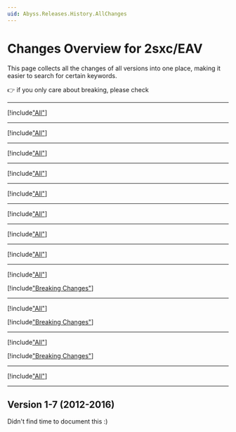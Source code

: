 ```yaml
---
uid: Abyss.Releases.History.AllChanges
---
```


# Changes Overview for 2sxc/EAV

This page collects all the changes of all versions into one place, making it easier to search for certain keywords. 

👉 if you only care about breaking, please check [](xref:Abyss.Releases.History.BreakingChanges)

---

[!include["All"](./v19/_all.md)]

---

[!include["All"](./v18/_all.md)]

---

[!include["All"](./v17/_all.md)]

---

[!include["All"](./v16/_all.md)]

---

[!include["All"](./v15/_all15.md)]

---

[!include["All"](./v14/_all14.md)]

---

[!include["All"](./v13/_all13.md)]

---

[!include["All"](./v12/_all12.md)]

---

[!include["All"](./v11/_all11.md)]

[!include["Breaking Changes"](./v11/_brc11.md)]

---

[!include["All"](./v10/_all10.md)]

[!include["Breaking Changes"](./v10/_brc10.md)]

---

[!include["All"](./v09/_all09.md)]

[!include["Breaking Changes"](./v09/_brc09.md)]

---

[!include["All"](./v08/_all08.md)]

---

## Version 1-7 (2012-2016)

Didn't find time to document this :)
